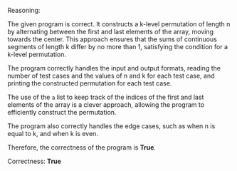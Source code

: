 Reasoning:

The given program is correct. It constructs a k-level permutation of length n by alternating between the first and last elements of the array, moving towards the center. This approach ensures that the sums of continuous segments of length k differ by no more than 1, satisfying the condition for a k-level permutation.

The program correctly handles the input and output formats, reading the number of test cases and the values of n and k for each test case, and printing the constructed permutation for each test case.

The use of the `a` list to keep track of the indices of the first and last elements of the array is a clever approach, allowing the program to efficiently construct the permutation.

The program also correctly handles the edge cases, such as when n is equal to k, and when k is even.

Therefore, the correctness of the program is **True**.

Correctness: **True**